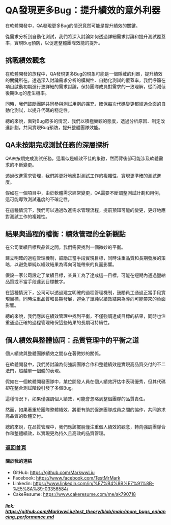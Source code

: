 # QA發現更多Bug：提升績效的意外利器

在軟體開發中，QA發現更多Bug的情況竟然可能是提升績效的關鍵。

從需求分析到自動化測試，我們將深入討論如何透過詳細需求討論和提升測試覆蓋率，實現Bug預防，以促進整體團隊效能的提升。

## 挑戰績效觀念

在軟體開發的旅程中，QA發現更多Bug的現象可能是一個隱藏的利器，提升績效的關鍵所在。透過深入討論需求分析的模糊性、自動化測試的覆蓋率，我們呼籲在項目啟動初期進行更詳細的需求討論，保持團隊成員對需求的一致理解，從而減低後期Bug的產生機率。

同時，我們鼓勵團隊共同參與測試用例的擴充，確保每次代碼變更都經過全面的自動化測試，以提升代碼的穩定性。

總的來說，面對Bug眾多的情況，我們以積極樂觀的態度，透過分析原因、制定改進計劃，共同實現Bug預防，提升整體團隊效能。

## QA未按期完成測試任務的深層探析

QA未按期完成測試任務，這看似是績效不佳的象徵，然而背後卻可能涉及軟體需求的不斷變更。

透過改進需求管理，我們將更好地應對測試工作的複雜性，實現更準確的測試進度。

假如在一個項目中，由於軟體需求經常變更，QA需要不斷調整測試計劃和用例，這可能導致測試進度的不確定性。

在這種情況下，我們可以通過改進需求管理流程，提前預知可能的變更，更好地應對測試工作的複雜性。

## 結果與過程的權衡：績效管理的全新觀點

在公司業績目標與品質之間，我們需要找到一個微妙的平衡。

建立明確的過程管理機制，鼓勵正當手段實現目標，同時注重品質和長期發展的策略，以避免單純以績效結果為導向可能帶來的負面影響。

假設一家公司設定了業績目標，某員工為了達成這一目標，可能在短期內通過壓縮品質或不當手段達到目標數字。

在這種情況下，公司可以透過建立明確的過程管理機制，鼓勵員工通過正當手段實現目標，同時注重品質和長期發展，避免了單純以績效結果為導向可能帶來的負面影響。

總的來說，我們應該在績效管理中找到平衡，不僅強調達成目標的結果，同時也注重通過正確的過程管理確保這些結果的長期可持續性。

## 個人績效與整體協同：品質管理中的平衡之道

個人績效與整體團隊績效之間存在著微妙的關係。

在軟體開發中，我們將討論為何強調團隊合作和整體績效是實現高品質交付的不二法門，超越單一個體的表現。

假如在一個軟體開發團隊中，某位開發人員在個人績效評估中表現優秀，但其代碼卻在整合測試階段引發了多個Bug。

這種情況下，如果僅強調個人績效，可能會忽略到整個團隊的品質責任。

然而，如果著重於團隊整體績效，將更有助於促進團隊成員之間的協作，共同追求高品質的軟體交付。

總的來說，在品質管理中，我們應該擺脫僅注重個人績效的觀念，轉向強調團隊合作和整體績效，以實現更為持久且高效的品質管理。

### [返回首頁](../README.md)

#### 關於我的連結
- GitHub: https://github.com/MarkwwLiu
- Facebook: https://www.facebook.com/TestMrMark
- Linkedin: https://www.linkedin.com/in/%E7%B4%8B%E7%91%8B-%E5%8A%89-03356584/
- CakeResume: https://www.cakeresume.com/me/ak790718

##### link: https://github.com/MarkwwLiu/test_theory/blob/main/more_bugs_enhancing_performance.md
